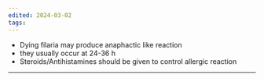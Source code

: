 ```yaml
---
edited: 2024-03-02
tags:
---
```

- Dying filaria may produce anaphactic like reaction
- they usually occur at 24-36 h
- Steroids/Antihistamines should be given to control allergic reaction

---
